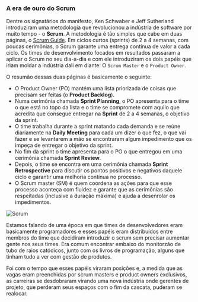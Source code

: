 ### A era de ouro do Scrum

Dentre os signatários do manifesto, Ken Schwaber e Jeff Sutherland introduziram uma metodologia que revolucionou a indústria de software por muito tempo - o **Scrum**. A metodologia é tão simples que cabe em duas páginas, o [Scrum Guide](https://scrumguides.org/scrum-guide.html). Em ciclos curtos (sprints) de 2 a 4 semanas, com poucas cerimônias, o Scrum garante uma entrega contínua de valor a cada ciclo. Os times de desenvolvimento focados em resultados passaram a aplicar o Scrum no seu dia-a-dia e com ele introduziram os dois papéis que iriam moldar a indústria dali em diante: O `Scrum Master` e o `Product Owner`.

O resumão dessas duas páginas é basicamente o seguinte:
- O Product Owner (PO) mantém uma lista priorizada de coisas que precisam ser feitas (o **Product Backlog**).
- Numa cerimônia chamada **Sprint Planning**, o PO apresenta para o time o que está no topo da lista e o time se compromete com aquilo que acredita que consegue entregar na **Sprint** de 2 a 4 semanas, o objetivo da sprint.
- O time trabalha durante a sprint matando cada demanda e se reúne diariamente na **Daily Meeting** para cada um dizer o que fez, o que vai fazer e se levantarem a mão se encontraram algum impedimento que os impeça de entregar o objetivo da sprint.
- No fim da sprint o time apresenta para o PO o que entregou em uma cerimônia chamada **Sprint Review**.
- Depois, o time se encontra em uma cerimônia chamada **Sprint Retrospective** para discutir os pontos positivos e negativos daquele ciclo e garantir uma melhoria contínua no processo.
- O Scrum master (SM) é quem coordena as ações para que esse processo aconteça com fluidez e garante que as cerimônias são respeitadas (inclusive a duração máxima) e ajuda a desenrolar os impedimentos.

![Scrum](scrum.svg "O Scrum.")

Estamos falando de uma época em que times de desenvolvedores eram basicamente programadores e esses papéis eram distribuídos entre membros do time que decidiram introduzir o scrum sem precisar aumentar gente nos seus times. Era comum encontrar embaixo do monitorzão de tubo de raios catódicos, junto com os livros de programação, alguns que tinham tudo a ver com gestão de produtos.

Foi com o tempo que esses papéis viraram posições e, a medida que as vagas eram preenchidas por scrum masters e product owners exclusivos, as carreiras se desdobraram virando uma nova indústria onde gerentes de projeto, que perderam seus espaços com o fim da cascata, puderam se realocar.